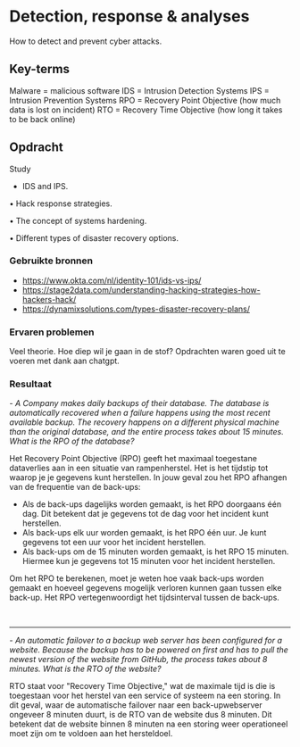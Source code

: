# Detection, response & analyses
How to detect and prevent cyber attacks.

## Key-terms
Malware = malicious software
IDS = Intrusion Detection Systems
IPS = Intrusion Prevention Systems
RPO = Recovery Point Objective (how much data is lost on incident)
RTO = Recovery Time Objective (how long it takes to be back online)


## Opdracht
Study 
- IDS and IPS.

• Hack response strategies.

• The concept of systems hardening.

• Different types of disaster recovery options.



### Gebruikte bronnen
- https://www.okta.com/nl/identity-101/ids-vs-ips/
- https://stage2data.com/understanding-hacking-strategies-how-hackers-hack/
- https://dynamixsolutions.com/types-disaster-recovery-plans/


### Ervaren problemen
Veel theorie. Hoe diep wil je gaan in de stof? Opdrachten waren goed uit te voeren met dank aan chatgpt.

### Resultaat
<i> - A Company makes daily backups of their database. The database is automatically recovered when a failure happens using the most recent available backup. The recovery happens on a different physical machine than the original database, and the entire process takes about 15 minutes. What is the RPO of the database? </i>

Het Recovery Point Objective (RPO) geeft het maximaal toegestane dataverlies aan in een situatie van rampenherstel. Het is het tijdstip tot waarop je je gegevens kunt herstellen. In jouw geval zou het RPO afhangen van de frequentie van de back-ups:

- Als de back-ups dagelijks worden gemaakt, is het RPO doorgaans één dag. Dit betekent dat je gegevens tot de dag voor het incident kunt herstellen.
- Als back-ups elk uur worden gemaakt, is het RPO één uur. Je kunt gegevens tot een uur voor het incident herstellen.
- Als back-ups om de 15 minuten worden gemaakt, is het RPO 15 minuten. Hiermee kun je gegevens tot 15 minuten voor het incident herstellen.

Om het RPO te berekenen, moet je weten hoe vaak back-ups worden gemaakt en hoeveel gegevens mogelijk verloren kunnen gaan tussen elke back-up. Het RPO vertegenwoordigt het tijdsinterval tussen de back-ups.

<br>

<HR>

<i> - An automatic failover to a backup web server has been configured for a website. Because the backup has to be powered on first and has to pull the newest version of the website from GitHub, the process takes about 8 minutes. What is the RTO of the website?</i>

RTO staat voor "Recovery Time Objective," wat de maximale tijd is die is toegestaan voor het herstel van een service of systeem na een storing. In dit geval, waar de automatische failover naar een back-upwebserver ongeveer 8 minuten duurt, is de RTO van de website dus 8 minuten. Dit betekent dat de website binnen 8 minuten na een storing weer operationeel moet zijn om te voldoen aan het hersteldoel.